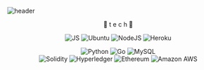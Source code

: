 

![header](https://capsule-render.vercel.app/api?type=waving&color=auto&height=200&section=header&text=HAEIL%20GIT&fontSize=90)
<div align=center>
 
 
 
🌹 t e c h 🌹

  
  
  
  
  

![JS](https://img.shields.io/badge/JavaScript-F7DF1E?style=flat-square&logo=JavaScript&logoColor=black) 
![Ubuntu](https://img.shields.io/badge/Ubuntu-E95420?style=flat-square&logo=Ubuntu&logoColor=white)
![NodeJS](https://img.shields.io/badge/Node.js-339933?style=flat-square&logo=Node.js&logoColor=white)
![Heroku](https://img.shields.io/badge/Heroku-430098?style=flat-square&logo=Heroku&logoColor=white)
<br>
 
 
![Python](https://img.shields.io/badge/Python-3776AB?style=flat-square&logo=python&logoColor=white)
![Go](https://img.shields.io/badge/Go-00ADD8?style=flat-square&logo=Go&logoColor=black)
![MySQL](https://img.shields.io/badge/MySQL-4169E1?style=flat-square&logo=MySQL&logoColor=white)
<br>
![Solidity](https://img.shields.io/badge/Solidity-363636?style=flat-square&logo=Solidity&logoColor=white)
![Hyperledger](https://img.shields.io/badge/Hyperledger-232F3E?style=flat-square&logo=Hyperledger&logoColor=white)
![Ethereum](https://img.shields.io/badge/Ethereum-363636?style=flat-square&logo=Ethereum&logoColor=white)
![Amazon AWS](https://img.shields.io/badge/Amazon_AWS-232F3E?style=flat-square&logo=AmazonAWS&logoColor=white)
<br>
<br>

